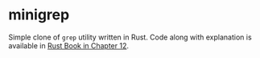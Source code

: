 # minigrep

Simple clone of `grep` utility written in Rust. Code along with explanation is available in [Rust Book in Chapter 12](https://doc.rust-lang.org/book/second-edition/ch12-00-an-io-project.html).
